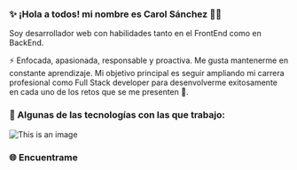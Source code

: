 ### ✨ ¡Hola a todos! mi nombre es Carol Sánchez 👩‍💻 

Soy desarrollador web con habilidades tanto en el FrontEnd como en BackEnd.

⚡ Enfocada, apasionada, responsable y proactiva. Me gusta mantenerme en constante aprendizaje. Mi objetivo principal es seguir ampliando mi carrera profesional
como Full Stack developer para desenvolverme exitosamente en cada uno de los retos que se me presenten 💪.

### 🎯 Algunas de las tecnologías con las que trabajo: 

![This is an image](https://img.shields.io/badge/Angular-DD0031?style=for-the-badge&logo=angular&logoColor=white)
### 🌐 Encuentrame 
 
 



<!--
Mi github [GitHub Pages](https://pages.github.com/).
📫
**sanchezcarol/sanchezcarol** is a ✨ _special_ ✨ repository because its `README.md` (this file) appears on your GitHub profile.

- 🔭 I’m currently working on ...
- 🌱 I’m currently learning ...
- 👯 I’m looking to collaborate on ...
- 🤔 I’m looking for help with ...
- 💬 Ask me about ...
- 📫 How to reach me: ...
- 😄 Pronouns: ...
-  Fun fact: ...
-->
